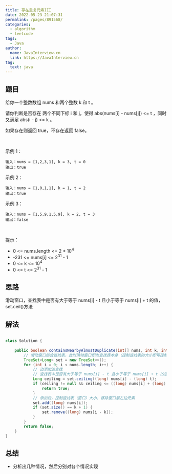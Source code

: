 ```yaml
---
title: 存在重复元素III
date: 2022-05-23 21:07:31
permalink: /pages/891568/
categories: 
  - algorithm
  - leetcode
tags: 
  - Java
author: 
  name: JavaInterview.cn
  link: https://JavaInterview.cn
tag: 
  text: java
---
```


## 题目
给你一个整数数组 nums 和两个整数 k 和 t 。

请你判断是否存在 两个不同下标 i 和 j，使得 abs(nums[i] - nums[j]) <= t ，同时又满足 abs(i - j) <= k 。

如果存在则返回 true，不存在返回 false。

 

示例 1：

    输入：nums = [1,2,3,1], k = 3, t = 0
    输出：true
示例 2：

    输入：nums = [1,0,1,1], k = 1, t = 2
    输出：true
示例 3：

    输入：nums = [1,5,9,1,5,9], k = 2, t = 3
    输出：false
 

提示：

- 0 <= nums.length <= 2 * 10<sup>4</sup>
- -231 <= nums[i] <= 2<sup>31</sup> - 1
- 0 <= k <= 10<sup>4</sup>
- 0 <= t <= 2<sup>31</sup> - 1


## 思路

滑动窗口，查找表中是否有大于等于 nums[i] - t 且小于等于 nums[i] + t
的值，set.ceil()方法

## 解法
```java

class Solution {
    
    public boolean containsNearbyAlmostDuplicate(int[] nums, int k, int t) {
        // 滑动窗口结合查找表，此时滑动窗口即为查找表本身（控制查找表的大小即可控制窗口大小）
        TreeSet<Long> set = new TreeSet<>();
        for (int i = 0; i < nums.length; i++) {
            // 边添加边查找
            // 查找表中是否有大于等于 nums[i] - t 且小于等于 nums[i] + t 的值
            Long ceiling = set.ceiling((long) nums[i] - (long) t);
            if (ceiling != null && ceiling <= ((long) nums[i] + (long) t)) {
                return true;
            }
            // 添加后，控制查找表（窗口）大小，移除窗口最左边元素
            set.add((long) nums[i]);
            if (set.size() == k + 1) {
                set.remove((long) nums[i - k]);
            }
        }
        return false;
    }
}
```

## 总结

- 分析出几种情况，然后分别对各个情况实现 
